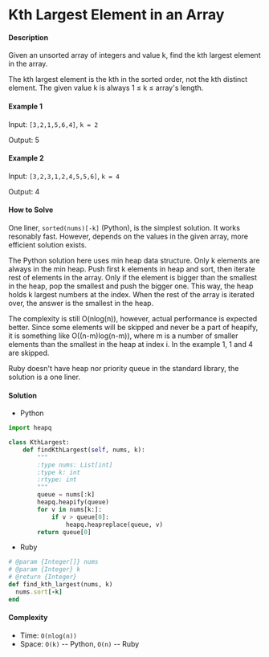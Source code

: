 # Kth Largest Element in an Array

#### Description

Given an unsorted array of integers and value k, find the kth largest element in the array.

The kth largest element is the kth in the sorted order, not the kth distinct element. The given value k is always 1 ≤ k ≤ array's length.

#### Example 1
Input: `[3,2,1,5,6,4]`, `k = 2`

Output: 5

#### Example 2
Input: `[3,2,3,1,2,4,5,5,6]`, `k = 4`

Output: 4

#### How to Solve

One liner, `sorted(nums)[-k]` (Python), is the simplest solution. It works resonably fast.
However, depends on the values in the given array, more efficient solution exists.

The Python solution here uses min heap data structure.
Only k elements are always in the min heap.
Push first k elements in heap and sort, then iterate rest of elements in the array. Only if the element is bigger than the smallest in the heap, pop the smallest and push the bigger one. This way, the heap holds k largest numbers at the index.
When the rest of the array is iterated over, the answer is the smallest in the heap.

The complexity is still O(nlog(n)), however, actual performance is expected better. Since some elements will be skipped and never be a part of heapify, it is something like O((n-m)log(n-m)), where m is a number of smaller elements than the smallest in the heap at index i. In the example 1, 1 and 4 are skipped.

Ruby doesn't have heap nor priority queue in the standard library, the solution is a one liner.

#### Solution
- Python

```python
import heapq

class KthLargest:
    def findKthLargest(self, nums, k):
        """
        :type nums: List[int]
        :type k: int
        :rtype: int
        """
        queue = nums[:k]
        heapq.heapify(queue)
        for v in nums[k:]:
            if v > queue[0]:
                heapq.heapreplace(queue, v)
        return queue[0]
```

- Ruby

```ruby
# @param {Integer[]} nums
# @param {Integer} k
# @return {Integer}
def find_kth_largest(nums, k)
  nums.sort[-k]
end
```

#### Complexity
- Time: `O(nlog(n))`
- Space: `O(k)` -- Python, `O(n)` -- Ruby
